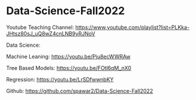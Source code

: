 # Data-Science-Fall2022

Youtube Teaching Channel: https://www.youtube.com/playlist?list=PLKka-JHtsz80sJ_uQ8wZ4cnLNB9yRJNoV

Data Science:

Machine Leaning: https://youtu.be/Pju8ecWWRAw

Tree Based Models: https://youtu.be/FOtl6qM_nX0

Regression: https://youtu.be/LrSDfwwnbKY

Github: https://github.com/spawar2/Data-Science-Fall2022

